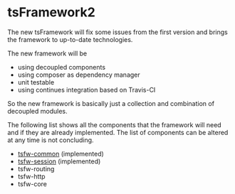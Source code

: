 tsFramework2
============

The new tsFramework will fix some issues from the first version and brings the framework to up-to-date technologies.

The new framework will be

* using decoupled components
* using composer as dependency manager
* unit testable
* using continues integration based on Travis-CI

So the new framework is basically just a collection and combination of decoupled modules.

The following list shows all the components that the framework will need and if they are already implemented. The list
of components can be altered at any time is not concluding.

* [tsfw-common](https://github.com/TiMESPLiNTER/tsfw-common) (implemented)
* [tsfw-session](https://github.com/TiMESPLiNTER/tsfw-session) (implemented)
* tsfw-routing
* tsfw-http
* tsfw-core